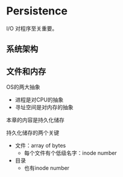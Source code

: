 # Persistence

I/O 对程序至关重要。

## 系统架构




## 文件和内存

OS的两大抽象
* 进程是对CPU的抽象
* 寻址空间是对内存的抽象

本章的内容是持久化储存

持久化储存的两个关键
* 文件：array of bytes
  * 每个文件有个低级名字：inode number
* 目录
  * 也有inode number

